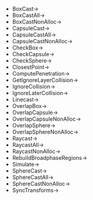 - BoxCast->
- BoxCastAll->
- BoxCastNonAlloc->
- CapsuleCast->
- CapsuleCastAll->
- CapsuleCastNonAlloc->
- CheckBox->
- CheckCapsule->
- CheckSphere->
- ClosestPoint->
- ComputePenetration->
- GetIgnoreLayerCollision->
- IgnoreCollision->
- IgnoreLaterCollision->
- Linecast->
- OverlapBox->
- OverlapCapsule->
- OverlapCapsuleNonAlloc->
- OverlapSphere->
- OverlapSphereNonAlloc->
- Raycast->
- RaycastAll->
- RaycastNonAlloc->
- RebuildBroadphaseRegions->
- Simulate->
- SphereCast->
- SphereCastAll->
- SphereCastNonAlloc->
- SyncTransforms->
